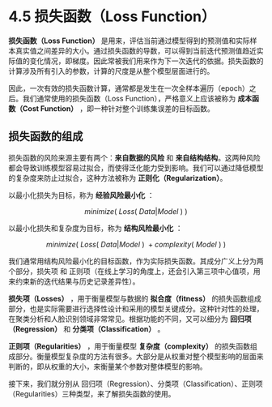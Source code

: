 
# 4.5 损失函数（Loss Function）

**损失函数（Loss Function）** 是用来，评估当前通过模型得到的预测值和实际样本真实值之间差异的大小。通过损失函数的导数，可以得到当前迭代预测值趋近实际值的变化情况，即梯度。因此常被我们用来作为下一次迭代的依据。损失函数的计算涉及所有引入的参数，计算的尺度是从整个模型层面进行的。

因此，一次有效的损失函数计算，通常都是发生在一次全样本遍历（epoch）之后。我们通常使用的损失函数（Loss Function），严格意义上应该被称为 **成本函数（Cost Function）** ，即一种针对整个训练集误差的目标函数。

## **损失函数的组成**

损失函数的风险来源主要有两个：**来自数据的风险** 和 **来自结构结构**。这两种风险都会导致训练模型容易过拟合，而使得泛化能力受到影响。我们可以通过降低模型的复杂度来防止过拟合，这种方法被称为 **正则化（Regularization）**。

以最小化损失为目标，称为 **经验风险最小化** ：

$$
minimize(\ Loss(\ Data|Model\ )\ )
$$

以最小化损失和复杂度为目标，称为 **结构风险最小化** ：

$$
minimize(\ Loss(\ Data|Model\ )\ + complexity(\ Model\ )\ )
$$

我们通常用结构风险最小化的目标函数，作为实际损失函数。其成分广义上分为两个部分，损失项 和 正则项（在线上学习的角度上，还会引入第三项中心值项，用来约束新的迭代结果与历史记录差异性）。

**损失项（Losses）** ，用于衡量模型与数据的 **拟合度（fitness）** 的损失函数组成部分，也是实际需要进行选择性设计和采用的模型关键成分。这种针对性的处理，在聚类分析和人脸识别领域非常常见。根据功能的不同，又可以细分为 **回归项（Regression）** 和 **分类项（Classification）** 。

**正则项（Regularities）** ，用于衡量模型 **复杂度（complexity）** 的损失函数组成部分。衡量模型复杂度的方法有很多。大部分是从权重对整个模型影响的层面来判断的，即从权重的大小，来衡量某个参数对整体模型的影响。

接下来，我们就分别从  回归项（Regression）、分类项（Classification）、正则项（Regularities）三种类型，来了解损失函数的使用。


[ref]: References_4.md